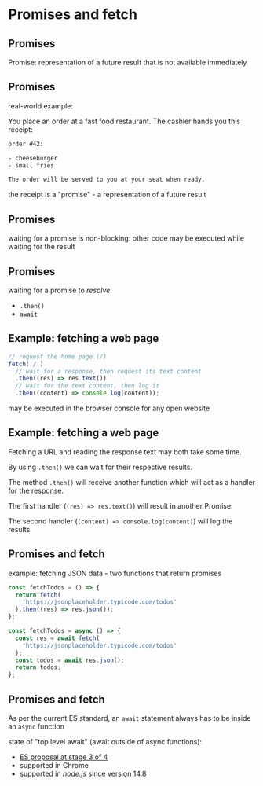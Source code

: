 # Promises and fetch

## Promises

Promise: representation of a future result that is not available immediately

## Promises

real-world example:

You place an order at a fast food restaurant. The cashier hands you this receipt:

```txt
order #42:

- cheeseburger
- small fries

The order will be served to you at your seat when ready.
```

the receipt is a "promise" - a representation of a future result

## Promises

waiting for a promise is non-blocking: other code may be executed while waiting for the result

## Promises

waiting for a promise to _resolve_:

- `.then()`
- `await`

## Example: fetching a web page

```js
// request the home page (/)
fetch('/')
  // wait for a response, then request its text content
  .then((res) => res.text())
  // wait for the text content, then log it
  .then((content) => console.log(content));
```

may be executed in the browser console for any open website

## Example: fetching a web page

Fetching a URL and reading the response text may both take some time.

By using `.then()` we can wait for their respective results.

The method `.then()` will receive another function which will act as a handler for the response.

The first handler (`(res) => res.text()`) will result in another Promise.

The second handler (`(content) => console.log(content)`) will log the results.

## Promises and fetch

example: fetching JSON data - two functions that return promises

```js
const fetchTodos = () => {
  return fetch(
    'https://jsonplaceholder.typicode.com/todos'
  ).then((res) => res.json());
};
```

```js
const fetchTodos = async () => {
  const res = await fetch(
    'https://jsonplaceholder.typicode.com/todos'
  );
  const todos = await res.json();
  return todos;
};
```

## Promises and fetch

As per the current ES standard, an `await` statement always has to be inside an `async` function

state of "top level await" (await outside of async functions):

- [ES proposal at stage 3 of 4](https://github.com/tc39/proposal-top-level-await)
- supported in Chrome
- supported in _node.js_ since version 14.8

